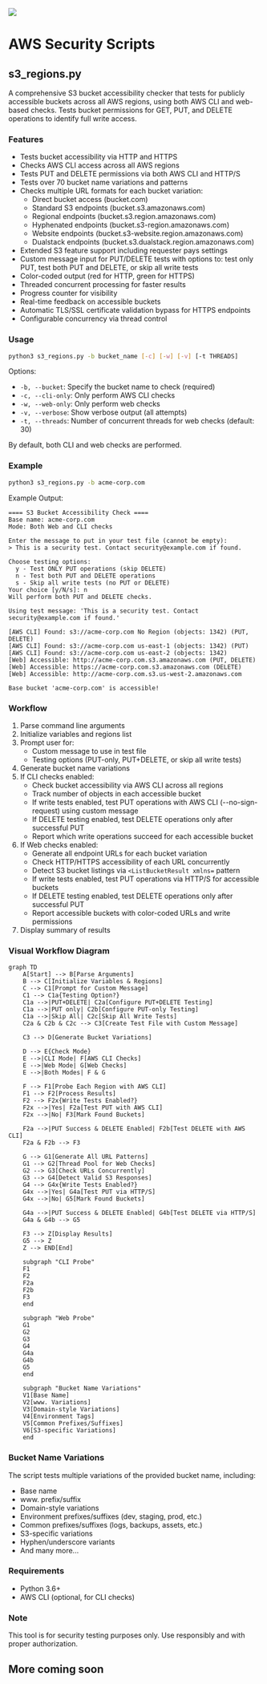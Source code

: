 <a href="https://www.buymeacoffee.com/0xDTC"><img src="https://img.buymeacoffee.com/button-api/?text=Buy me a knowledge&emoji=📖&slug=0xDTC&button_colour=FF5F5F&font_colour=ffffff&font_family=Comic&outline_colour=000000&coffee_colour=FFDD00" /></a>

# AWS Security Scripts

## s3_regions.py

A comprehensive S3 bucket accessibility checker that tests for publicly accessible buckets across all AWS regions, using both AWS CLI and web-based checks. Tests bucket permissions for GET, PUT, and DELETE operations to identify full write access.

### Features
- Tests bucket accessibility via HTTP and HTTPS
- Checks AWS CLI access across all AWS regions
- Tests PUT and DELETE permissions via both AWS CLI and HTTP/S
- Tests over 70 bucket name variations and patterns
- Checks multiple URL formats for each bucket variation:
  - Direct bucket access (bucket.com)
  - Standard S3 endpoints (bucket.s3.amazonaws.com)
  - Regional endpoints (bucket.s3.region.amazonaws.com)
  - Hyphenated endpoints (bucket.s3-region.amazonaws.com)
  - Website endpoints (bucket.s3-website.region.amazonaws.com)
  - Dualstack endpoints (bucket.s3.dualstack.region.amazonaws.com)
- Extended S3 feature support including requester pays settings
- Custom message input for PUT/DELETE tests with options to: test only PUT, test both PUT and DELETE, or skip all write tests
- Color-coded output (red for HTTP, green for HTTPS)
- Threaded concurrent processing for faster results
- Progress counter for visibility
- Real-time feedback on accessible buckets
- Automatic TLS/SSL certificate validation bypass for HTTPS endpoints
- Configurable concurrency via thread control

### Usage
```bash
python3 s3_regions.py -b bucket_name [-c] [-w] [-v] [-t THREADS]
```

Options:
- `-b, --bucket`: Specify the bucket name to check (required)
- `-c, --cli-only`: Only perform AWS CLI checks
- `-w, --web-only`: Only perform web checks
- `-v, --verbose`: Show verbose output (all attempts)
- `-t, --threads`: Number of concurrent threads for web checks (default: 30)

By default, both CLI and web checks are performed.

### Example
```bash
python3 s3_regions.py -b acme-corp.com
```

Example Output:
```
==== S3 Bucket Accessibility Check ====
Base name: acme-corp.com
Mode: Both Web and CLI checks

Enter the message to put in your test file (cannot be empty):
> This is a security test. Contact security@example.com if found.

Choose testing options:
  y - Test ONLY PUT operations (skip DELETE)
  n - Test both PUT and DELETE operations
  s - Skip all write tests (no PUT or DELETE)
Your choice [y/N/s]: n
Will perform both PUT and DELETE checks.

Using test message: 'This is a security test. Contact security@example.com if found.'

[AWS CLI] Found: s3://acme-corp.com No Region (objects: 1342) (PUT, DELETE)
[AWS CLI] Found: s3://acme-corp.com us-east-1 (objects: 1342) (PUT)
[AWS CLI] Found: s3://acme-corp.com us-east-2 (objects: 1342)
[Web] Accessible: http://acme-corp.com.s3.amazonaws.com (PUT, DELETE)
[Web] Accessible: https://acme-corp.com.s3.amazonaws.com (DELETE)
[Web] Accessible: http://acme-corp.com.s3.us-west-2.amazonaws.com

Base bucket 'acme-corp.com' is accessible!
```

### Workflow
1. Parse command line arguments
2. Initialize variables and regions list
3. Prompt user for:
   - Custom message to use in test file
   - Testing options (PUT-only, PUT+DELETE, or skip all write tests)
4. Generate bucket name variations
5. If CLI checks enabled:
   - Check bucket accessibility via AWS CLI across all regions
   - Track number of objects in each accessible bucket
   - If write tests enabled, test PUT operations with AWS CLI (--no-sign-request) using custom message
   - If DELETE testing enabled, test DELETE operations only after successful PUT
   - Report which write operations succeed for each accessible bucket
6. If Web checks enabled:
   - Generate all endpoint URLs for each bucket variation
   - Check HTTP/HTTPS accessibility of each URL concurrently
   - Detect S3 bucket listings via `<ListBucketResult xmlns=` pattern
   - If write tests enabled, test PUT operations via HTTP/S for accessible buckets
   - If DELETE testing enabled, test DELETE operations only after successful PUT
   - Report accessible buckets with color-coded URLs and write permissions
7. Display summary of results

### Visual Workflow Diagram
```mermaid
graph TD
    A[Start] --> B[Parse Arguments]
    B --> C[Initialize Variables & Regions]
    C --> C1[Prompt for Custom Message]
    C1 --> C1a{Testing Option?}
    C1a -->|PUT+DELETE| C2a[Configure PUT+DELETE Testing]
    C1a -->|PUT only| C2b[Configure PUT-only Testing]
    C1a -->|Skip All| C2c[Skip All Write Tests]
    C2a & C2b & C2c --> C3[Create Test File with Custom Message]
    
    C3 --> D[Generate Bucket Variations]
    
    D --> E{Check Mode}
    E -->|CLI Mode| F[AWS CLI Checks]
    E -->|Web Mode| G[Web Checks]
    E -->|Both Modes| F & G
    
    F --> F1[Probe Each Region with AWS CLI]
    F1 --> F2[Process Results]
    F2 --> F2x{Write Tests Enabled?}
    F2x -->|Yes| F2a[Test PUT with AWS CLI]
    F2x -->|No| F3[Mark Found Buckets]
    
    F2a -->|PUT Success & DELETE Enabled| F2b[Test DELETE with AWS CLI]
    F2a & F2b --> F3
    
    G --> G1[Generate All URL Patterns]
    G1 --> G2[Thread Pool for Web Checks]
    G2 --> G3[Check URLs Concurrently]
    G3 --> G4[Detect Valid S3 Responses]
    G4 --> G4x{Write Tests Enabled?}
    G4x -->|Yes| G4a[Test PUT via HTTP/S]
    G4x -->|No| G5[Mark Found Buckets]
    
    G4a -->|PUT Success & DELETE Enabled| G4b[Test DELETE via HTTP/S]
    G4a & G4b --> G5
    
    F3 --> Z[Display Results]
    G5 --> Z
    Z --> END[End]
    
    subgraph "CLI Probe"
    F1
    F2
    F2a
    F2b
    F3
    end
    
    subgraph "Web Probe"
    G1
    G2
    G3
    G4
    G4a
    G4b
    G5
    end
    
    subgraph "Bucket Name Variations"
    V1[Base Name]
    V2[www. Variations]
    V3[Domain-style Variations]
    V4[Environment Tags]
    V5[Common Prefixes/Suffixes]
    V6[S3-specific Variations]
    end
```

### Bucket Name Variations
The script tests multiple variations of the provided bucket name, including:
- Base name
- www. prefix/suffix
- Domain-style variations
- Environment prefixes/suffixes (dev, staging, prod, etc.)
- Common prefixes/suffixes (logs, backups, assets, etc.)
- S3-specific variations
- Hyphen/underscore variants
- And many more...

### Requirements
- Python 3.6+
- AWS CLI (optional, for CLI checks)

### Note
This tool is for security testing purposes only. Use responsibly and with proper authorization.

## More coming soon
